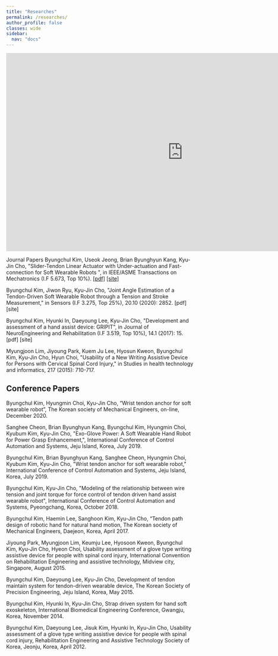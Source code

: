 ```yaml
---
title: "Researches"
permalink: /researches/
author_profile: false
classes: wide
sidebar:
  nav: "docs"
---
```


<iframe width="950" height="534" src="https://www.youtube.com/embed/fLd5IRjUdt0" title="YouTube video player" frameborder="0" allow="accelerometer; autoplay; clipboard-write; encrypted-media; gyroscope; picture-in-picture" allowfullscreen></iframe>

Journal Papers
Byungchul Kim, Useok Jeong, Brian Byunghyun Kang, Kyu-Jin Cho, "Slider-Tendon Linear Actuator with Under-actuation and Fast-connection for Soft Wearable Robots ", in IEEE/ASME Transactions on Mechatronics (I.F 5.673, Top 10%). [[pdf]][Tmech_pdf] [[site]][Tmech_link]

[Tmech_pdf]:https://github.com/bc-kim/bc-kim.github.io/blob/master/assets/Publications/Slider-Tendon_Linear_Actuator_With_Under-Actuation_and_Fast-Connection_for_Soft_Wearable_Robots.pdf
[Tmech_link]: https://ieeexplore.ieee.org/document/9314058 "Go google"

Byungchul Kim, Jiwon Ryu, Kyu-Jin Cho, "Joint Angle Estimation of a Tendon-Driven Soft Wearable Robot through a Tension and Stroke Measurement," in Sensors (I.F 3.275, Top 25%), 20.10 (2020): 2852. [pdf] [site]

Byungchul Kim, Hyunki In, Daeyoung Lee, Kyu-Jin Cho, "Development and assessment of a hand assist device: GRIPIT", in Journal of NeuroEngineering and Rehabilitation (I.F 3.519, Top 10%), 14.1 (2017): 15. [pdf] [site]

Myungjoon Lim, Jiyoung Park, Kuem Ju Lee, Hyosun Kweon, Byungchul Kim, Kyu-Jin Cho, Hyun Choi, "Usability of a New Writing Assistive Device for Persons with Cervical Spinal Cord Injury," in Studies in health technology and informatics, 217 (2015): 710-717.

Conference Papers
---

Byungchul Kim, Hyungmin Choi, Kyu-Jin Cho, “Wrist tendon anchor for soft wearable robot”, The Korean society of Mechanical Engineers, on-line, December 2020.

Sanghee Cheon, Brian Byunghyun Kang, Byungchul Kim, Hyungmin Choi, Kyubum Kim, Kyu-Jin Cho, "Exo-Glove Power: A Soft Wearable Hand Robot for Power Grasp Enhancement,", International Conference of Control Automation and Systems, Jeju Island, Korea, July 2019.

Byungchul Kim, Brian Byunghyun Kang, Sanghee Cheon, Hyungmin Choi, Kyubum Kim, Kyu-Jin Cho, "Wrist tendon anchor for soft wearable robot," International Conference of Control Automation and Systems, Jeju Island, Korea, July 2019.

Byungchul Kim, Kyu-Jin Cho, "Modeling of the relationship between wire tension and joint torque for force control of tendon driven hand assist wearable robot", International Conference of Control Automation and Systems, Pyeongchang, Korea, October 2018.

Byungchul Kim, Haemin Lee, Sanghoon Kim, Kyu-Jin Cho, “Tendon path design of robotic hand for natural hand motion, The Korean society of Mechanical Engineers, Daejeon, Korea, April 2017.

Jiyoung Park, Myungjoon Lim, Keumju Lee, Hyosoon Kweon, Byungchul Kim, Kyu-Jin Cho, Hyeon Choi, Usability assessment of a glove type writing assistive device for people with spinal cord injury, International Convention on Rehabilitation Engineering and assistive technology, Midview city, Singapore, August 2015.

Byungchul Kim, Daeyoung Lee, Kyu-Jin Cho, Development of tendon maintain system for tendon-driven wearable device, The Korean Society of Precision Engineering, Jeju Island, Korea, May 2015.

Byungchul Kim, Hyunki In, Kyu-Jin Cho, Strap driven system for hand soft exoskeleton, International Biomedical Engineering Conference, Gwangju, Korea, November 2014.

Byungchul Kim, Daeyoung Lee, Jisuk Kim, Hyunki In, Kyu-Jin Cho, Usability assessment of a glove type writing assistive device for people with spinal cord injury, Rehabilitation Engineering and Assistive Technology Society of Korea, Jeonju, Korea, April 2012.
